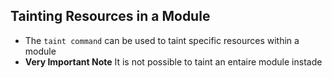 ## Tainting Resources in a Module
- The `taint command` can be used to taint specific resources within a module
- **Very Important Note** It is not possible to taint an entaire module instade